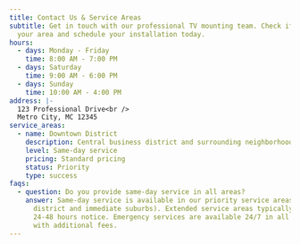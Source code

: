 ```yaml
---
title: Contact Us & Service Areas
subtitle: Get in touch with our professional TV mounting team. Check if we serve
  your area and schedule your installation today.
hours:
  - days: Monday - Friday
    time: 8:00 AM - 7:00 PM
  - days: Saturday
    time: 9:00 AM - 6:00 PM
  - days: Sunday
    time: 10:00 AM - 4:00 PM
address: |-
  123 Professional Drive<br />
  Metro City, MC 12345
service_areas:
  - name: Downtown District
    description: Central business district and surrounding neighborhoods
    level: Same-day service
    pricing: Standard pricing
    status: Priority
    type: success
faqs:
  - question: Do you provide same-day service in all areas?
    answer: Same-day service is available in our priority service areas (downtown
      district and immediate suburbs). Extended service areas typically require
      24-48 hours notice. Emergency services are available 24/7 in all areas
      with additional fees.
---
```


